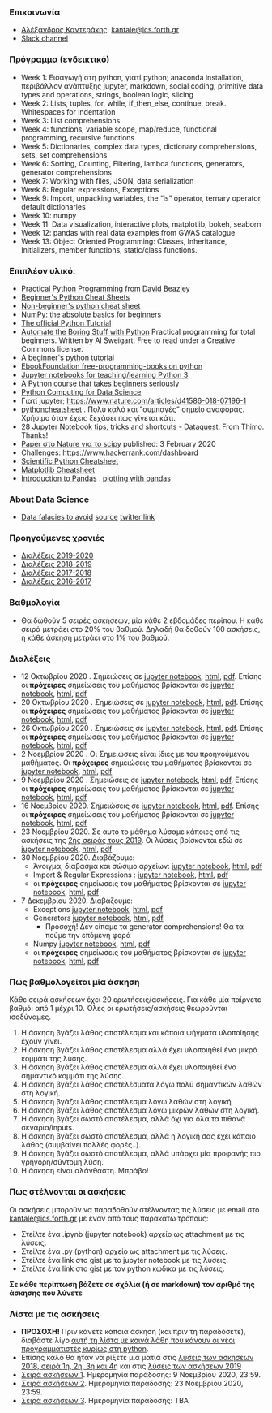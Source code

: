 ### Επικοινωνία
* [Αλέξανδρος Καντεράκης](https://www.ics.forth.gr/cbml/index_main.php?l=e&c=730). [kantale@ics.forth.gr](kantale@ics.forth.gr)
* [Slack channel](pythoncrete2020.slack.com)

### Πρόγραμμα (ενδεικτικό)
* Week 1: Εισαγωγή στη python, γιατί python; anaconda installation, περιβάλλον ανάπτυξης jupyter, markdown, social coding, primitive data types and operations, strings, boolean logic, slicing
* Week 2: Lists, tuples, for, while, if_then_else, continue, break. Whitespaces for indentation
* Week 3: List comprehensions
* Week 4: functions, variable scope, map/reduce, functional programming, recursive functions
* Week 5: Dictionaries, complex data types, dictionary comprehensions, sets, set comprehensions
* Week 6: Sorting, Counting, Filtering, lambda functions, generators, generator comprehensions
* Week 7: Working with files, JSON, data serialization
* Week 8: Regular expressions, Exceptions
* Week 9: Import, unpacking variables, the “is” operator, ternary operator, default dictionaries
* Week 10: numpy
* Week 11: Data visualization, interactive plots, matplotlib, bokeh, seaborn
* Week 12: pandas with real data examples from GWAS catalogue
* Week 13: Object Oriented Programming: Classes, Inheritance, Initializers, member functions, static/class functions.

### Επιπλέον υλικό:
* [Practical Python Programming from David Beazley](https://dabeaz-course.github.io/practical-python/)
* [Beginner's Python Cheat Sheets](https://ehmatthes.github.io/pcc_2e/cheat_sheets/cheat_sheets/)
* [Non-beginner's python cheat sheet](https://gto76.github.io/python-cheatsheet/)
* [NumPy: the absolute basics for beginners](https://numpy.org/devdocs/user/absolute_beginners.html)
* [The official Python Tutorial](https://docs.python.org/3/tutorial/index.html)
* [Automate the Boring Stuff with Python](https://automatetheboringstuff.com/) Practical programming for total beginners. Written by Al Sweigart. Free to read under a Creative Commons license.
* [A beginner's python tutorial](https://en.wikibooks.org/wiki/A_Beginner%27s_Python_Tutorial)
* [EbookFoundation free-programming-books on python](https://github.com/EbookFoundation/free-programming-books/blob/master/free-programming-books.md#python)
* [Jupyter notebooks for teaching/learning Python 3](https://github.com/jerry-git/learn-python3)
* [A Python course that takes beginners seriously](https://github.com/JdeH/LightOn)
* [Python Computing for Data Science](https://github.com/profjsb/python-seminar)
* Γιατί jupyter; https://www.nature.com/articles/d41586-018-07196-1 
* [pythoncheatsheet](https://www.pythoncheatsheet.org/) . Πολύ καλό και "συμπαγές" σημείο αναφοράς. Χρήσιμο όταν έχεις ξεχάσει πως γίνεται κάτι. 
* [28 Jupyter Notebook tips, tricks and shortcuts - Dataquest](https://www.dataquest.io/blog/jupyter-notebook-tips-tricks-shortcuts/). From Thimo. Thanks!
* [Paper στο Nature για το scipy](https://www.nature.com/articles/s41592-019-0686-2) published: 3 February 2020
* Challenges: https://www.hackerrank.com/dashboard
* [Scientific Python Cheatsheet](https://ipgp.github.io/scientific_python_cheat_sheet/)
* [Matplotlib Cheatsheet](https://twitter.com/magnumdessert/status/1280543694760710144)
* [Introduction to Pandas](https://realpython.com/pandas-dataframe/) . [plotting with pandas](https://realpython.com/pandas-plot-python/)

### About Data Science 
* [Data falacies to avoid](https://www.geckoboard.com/uploads/data-fallacies-to-avoid.pdf) [source](https://www.geckoboard.com/best-practice/statistical-fallacies/) [twitter link](https://twitter.com/simongerman600/status/1294764565406855170?s=11)

### Προηγούμενες χρονιές
* [Διαλέξεις 2019-2020](2019_2020/README.md)
* [Διαλέξεις 2018-2019](https://gist.github.com/kantale/b726b3ac17fbb00eb21fec8e262967ec)
* [Διαλέξεις 2017-2018](https://gist.github.com/kantale/7a84e046fca8eba6bf11035b49be00ce)
* [Διαλέξεις 2016-2017](https://gist.github.com/kantale/c94e9559cc408a986638794ede47f9d5)

### Βαθμολογία
* Θα δωθούν 5 σειρές ασκήσεων, μία κάθε 2 εβδομάδες περίπου. Η κάθε σειρά μετράει στο 20% του βαθμού. Δηλαδή θα δοθούν 100 ασκήσεις, η κάθε άσκηση μετράει στο 1% του βαθμού.

### Διαλέξεις 
* 12 Οκτωβρίου 2020 . Σημειώσεις σε [jupyter notebook](notes/lesson_1.ipynb), [html](notes/lesson_1.html), [pdf](notes/lesson_1.pdf). Επίσης  οι **πρόχειρες** σημείωσεις του μαθήματος βρίσκονται σε [jupyter notebook](2020_2021/lesson_1_2020.ipynb), [html](2020_2021/lesson_1_2020.html), [pdf](2020_2021/lesson_1_2020.pdf)
* 20 Οκτωβρίου 2020 . Σημειώσεις σε [jupyter notebook](notes/lesson_2.ipynb), [html](notes/lesson_2.html), [pdf](notes/lesson_2.pdf). Επίσης  οι **πρόχειρες** σημείωσεις του μαθήματος βρίσκονται σε [jupyter notebook](2020_2021/lesson_2_2020.ipynb), [html](2020_2021/lesson_2_2020.html), [pdf](2020_2021/lesson_2_2020.pdf)
* 26 Οκτωβρίου 2020 . Σημειώσεις σε [jupyter notebook](notes/lesson_3.ipynb), [html](notes/lesson_3.html), [pdf](notes/lesson_3.pdf). Επίσης  οι **πρόχειρες** σημείωσεις του μαθήματος βρίσκονται σε [jupyter notebook](2020_2021/lesson_3_2020.ipynb), [html](2020_2021/lesson_3_2020.html), [pdf](2020_2021/lesson_3_2020.pdf)
* 2 Νοεμβρίου 2020 . Οι Σημειώσεις είναι ίδιες με του προηγούμενου μαθήματος. Οι **πρόχειρες** σημειώσεις του μαθήματος βρίσκονται σε [jupyter notebook](2020_2021/lesson_4_2020.ipynb), [html](2020_2021/lesson_4_2020.html), [pdf](2020_2021/lesson_4_2020.pdf)
* 9 Νοεμβρίου 2020 . Σημειώσεις σε [jupyter notebook](notes/lesson_4.ipynb), [html](notes/lesson_4.html), [pdf](notes/lesson_4.pdf). Επίσης  οι **πρόχειρες** σημείωσεις του μαθήματος βρίσκονται σε [jupyter notebook](2020_2021/lesson_5_2020.ipynb), [html](2020_2021/lesson_5_2020.html), [pdf](2020_2021/lesson_5_2020.pdf)
* 16 Νοεμβρίου 2020. Σημειώσεις σε [jupyter notebook](notes/lesson_5.ipynb), [html](notes/lesson_5.html), [pdf](notes/lesson_5.pdf). Επίσης  οι **πρόχειρες** σημείωσεις του μαθήματος βρίσκονται σε [jupyter notebook](2020_2021/lesson_6_2020.ipynb), [html](2020_2021/lesson_6_2020.html), [pdf](2020_2021/lesson_6_2020.pdf)
* 23 Νοεμβρίου 2020. Σε αυτό το μάθημα λύσαμε κάποιες από τις ασκήσεις της [2ης σειράς τους 2019](2019_2020/assignment_2.md). Οι λύσεις βρίσκονται εδώ σε [jupyter notebook](2020_2021/lesson_7_2020.ipynb), [html](2020_2021/lesson_7_2020.html), [pdf](2020_2021/lesson_7_2020.pdf)
* 30 Νοεμβρίου 2020. Διαβάζουμε:
   * Άνοιγμα, διαβασμα και σώσιμο αρχείων: [jupyter notebook](notes/lesson_5.ipynb), [html](notes/lesson_5.html), [pdf](notes/lesson_5.pdf)
   * Import & Regular Expressions : [jupyter notebook](notes/lesson_6.ipynb), [html](notes/lesson_6.html), [pdf](notes/lesson_6.pdf)
   * οι **πρόχειρες** σημείωσεις του μαθήματος βρίσκονται σε [jupyter notebook](2020_2021/lesson_8_2020.ipynb), [html](2020_2021/lesson_8_2020.html), [pdf](2020_2021/lesson_8_2020.pdf)
* 7 Δεκεμβρίου 2020. Διαβάζουμε:
   * Exceptions [jupyter notebook](notes/lesson_7.ipynb), [html](notes/lesson_7.html), [pdf](notes/lesson_7.pdf)
   * Generators [jupyter notebook](notes/lesson_5.ipynb), [html](notes/lesson_5.html), [pdf](notes/lesson_5.pdf)
      * Προσοχή! Δεν είπαμε τα generator comprehensions! Θα τα πούμε την επόμενη φορά
   * Numpy [jupyter notebook](notes/lesson_8.ipynb), [html](notes/lesson_8.html), [pdf](notes/lesson_8.pdf)
   * οι **πρόχειρες** σημείωσεις του μαθήματος βρίσκονται σε [jupyter notebook](2020_2021/lesson_9_2020.ipynb), [html](2020_2021/lesson_9_2020.html), [pdf](2020_2021/lesson_9_2020.pdf)
	


### Πως βαθμολογείται μία άσκηση
Κάθε σειρά ασκήσεων έχει 20 ερωτήσεις/ασκήσεις. Για κάθε μία παίρνετε βαθμό: από 1 μέχρι 10. Όλες οι ερωτήσεις/ασκήσεις θεωρούνται ισοδύναμες. 

1. Η άσκηση βγάζει λάθος αποτέλεσμα και κάποια ψήγματα υλοποίησης έχουν γίνει.
2. Η άσκηση βγάζει λάθος αποτέλεσμα αλλά έχει υλοποιηθεί ένα μικρό κομμάτι της λύσης.
3. Η άσκηση βγάζει λάθος αποτέλεσμα αλλά έχει υλοποιηθεί ένα σημαντικό κομμάτι της λύσης.
4. Η άσκηση βγάζει λάθος αποτελέσματα λόγω πολύ σημαντικών λαθών στη λογική.
5. Η άσκηση βγάζει λάθος αποτέλεσμα λογω λαθών στη λογική
6. Η άσκηση βγάζει λάθος αποτέλεσμα λόγω μικρών λαθών στη λογική. 
7. H άσκηση βγάζει σωστό αποτέλεσμα, αλλά όχι για όλα τα πιθανά σενάρια/inputs. 
8. Η άσκηση βγάζει σωστό αποτέλεσμα, αλλά η λογική σας έχει κάποιο λάθος (συμβαίνει πολλές φορές..). 
9. Η άσκηση βγάζει σωστό αποτέλεσμα, αλλά υπάρχει μία προφανής πιο γρήγορη/σύντομη λύση.
10. Η άσκηση είναι αλάνθαστη. Μπράβο!

### Πως στέλνονται οι ασκήσεις
Οι ασκήσεις μπορούν να παραδοθούν στέλνοντας τις λύσεις με email στο [kantale@ics.forth.gr](mailto:kantale@ics.forth.gr) με έναν από τους παρακάτω τρόπους:

   * Στείλτε ένα .ipynb (jupyter notebook) αρχείο ως attachment με τις λύσεις.
   * Στείλτε ένα .py (python) αρχείο ως attachment με τις λύσεις.
   * Στείλτε ένα link στο gist με το jupyter notebook με τις λύσεις. 
   * Στείλτε ένα link στο gist με τον python κώδικα με τις λύσεις.

**Σε κάθε περίπτωση βάζετε σε σχόλια (ή σε markdown) τον αριθμό της άσκησης που λύνετε**

### Λίστα με τις ασκήσεις
* **ΠΡΟΣΟΧΗ!** Πριν κάνετε κάποια άσκηση (και πριν τη παραδόσετε), διαβάστε λίγο [αυτή τη λίστα με κοινά λάθη που κάνουν οι νέοι προγραμματιστές κυρίως στη python](common_errors.md). 
* Επίσης καλό θα ήταν να ρίξετε μια ματιά στις [λύσεις των ασκήσεων 2018, σειρά 1η, 2η, 3η και 4η](solutions_2018.ipynb) και στις [λύσεις των ασκήσεων 2019](2019_2020/solutions_2019.ipynb)
* [Σειρά ασκήσεων 1](assignment_1.ipynb). Ημερομηνία παράδοσης: 9 Νοεμβρίου 2020, 23:59.  
* [Σειρά ασκήσεων 2](assignment_2.ipynb). Ημερομηνία παράδοσης: 23 Νοεμβρίου 2020, 23:59.
* [Σειρά ασκήσεων 3](assignment_3.ipynb). Ημερομηνία παράδοσης: ΤΒΑ



